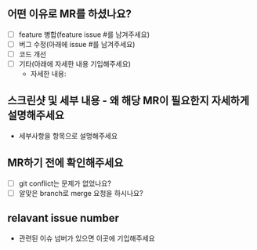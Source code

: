 ## 어떤 이유로 MR를 하셨나요?
- [ ] feature 병합(feature issue #를 남겨주세요)
- [ ] 버그 수정(아래에 issue #를 남겨주세요)
- [ ] 코드 개선
- [ ] 기타(아래에 자세한 내용 기입해주세요)
  - 자세한 내용: 

## 스크린샷 및 세부 내용 - 왜 해당 MR이 필요한지 자세하게 설명해주세요
- 세부사항을 항목으로 설명해주세요

## MR하기 전에 확인해주세요
- [ ] git conflict는 문제가 없었나요?
- [ ] 알맞은 branch로 merge 요청을 하시나요?

## relavant issue number
- 관련된 이슈 넘버가 있으면 이곳에 기입해주세요
